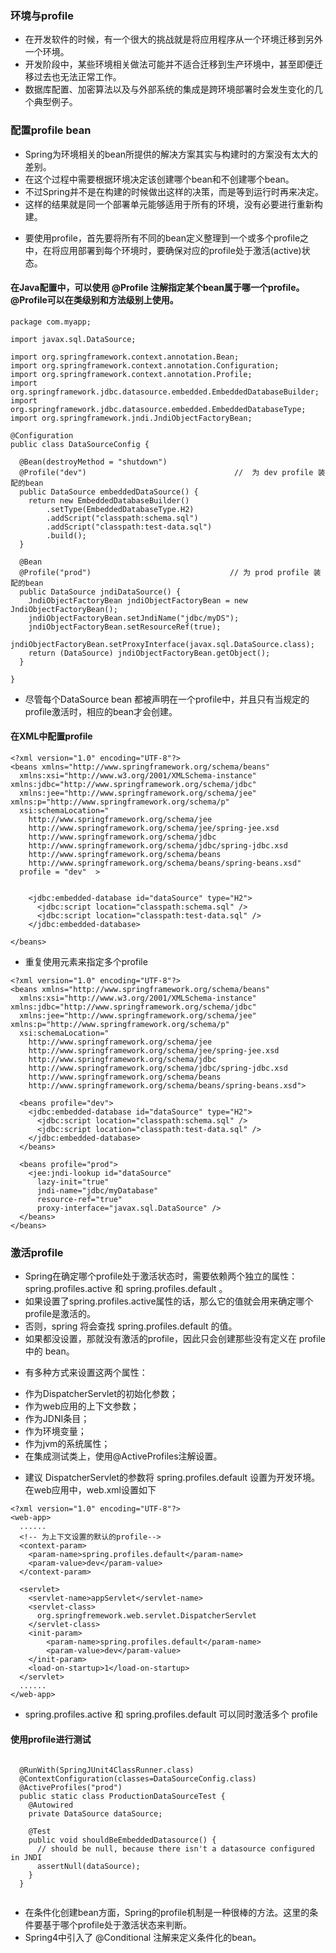 ### 环境与profile
>
- 在开发软件的时候，有一个很大的挑战就是将应用程序从一个环境迁移到另外一个环境。
- 开发阶段中，某些环境相关做法可能并不适合迁移到生产环境中，甚至即便迁移过去也无法正常工作。
- 数据库配置、加密算法以及与外部系统的集成是跨环境部署时会发生变化的几个典型例子。
>
### 配置profile bean
>
- Spring为环境相关的bean所提供的解决方案其实与构建时的方案没有太大的差别。
- 在这个过程中需要根据环境决定该创建哪个bean和不创建哪个bean。
- 不过Spring并不是在构建的时候做出这样的决策，而是等到运行时再来决定。
- 这样的结果就是同一个部署单元能够适用于所有的环境，没有必要进行重新构建。
>
- 要使用profile，首先要将所有不同的bean定义整理到一个或多个profile之中，在将应用部署到每个环境时，要确保对应的profile处于激活(active)状态。
>
#### 在Java配置中，可以使用 @Profile 注解指定某个bean属于哪一个profile。@Profile可以在类级别和方法级别上使用。
>
```
package com.myapp;

import javax.sql.DataSource;

import org.springframework.context.annotation.Bean;
import org.springframework.context.annotation.Configuration;
import org.springframework.context.annotation.Profile;
import org.springframework.jdbc.datasource.embedded.EmbeddedDatabaseBuilder;
import org.springframework.jdbc.datasource.embedded.EmbeddedDatabaseType;
import org.springframework.jndi.JndiObjectFactoryBean;

@Configuration
public class DataSourceConfig {
  
  @Bean(destroyMethod = "shutdown")
  @Profile("dev")			                      //  为 dev profile 装配的bean 
  public DataSource embeddedDataSource() {
    return new EmbeddedDatabaseBuilder()
        .setType(EmbeddedDatabaseType.H2)
        .addScript("classpath:schema.sql")
        .addScript("classpath:test-data.sql")
        .build();
  }

  @Bean
  @Profile("prod")							     // 为 prod profile 装配的bean
  public DataSource jndiDataSource() {
    JndiObjectFactoryBean jndiObjectFactoryBean = new JndiObjectFactoryBean();
    jndiObjectFactoryBean.setJndiName("jdbc/myDS");
    jndiObjectFactoryBean.setResourceRef(true);
    jndiObjectFactoryBean.setProxyInterface(javax.sql.DataSource.class);
    return (DataSource) jndiObjectFactoryBean.getObject();
  }

}
```
>
- 尽管每个DataSource bean 都被声明在一个profile中，并且只有当规定的profile激活时，相应的bean才会创建。
>
#### 在XML中配置profile
>
```
<?xml version="1.0" encoding="UTF-8"?>
<beans xmlns="http://www.springframework.org/schema/beans"
  xmlns:xsi="http://www.w3.org/2001/XMLSchema-instance" xmlns:jdbc="http://www.springframework.org/schema/jdbc"
  xmlns:jee="http://www.springframework.org/schema/jee" xmlns:p="http://www.springframework.org/schema/p"
  xsi:schemaLocation="
    http://www.springframework.org/schema/jee
    http://www.springframework.org/schema/jee/spring-jee.xsd
    http://www.springframework.org/schema/jdbc
    http://www.springframework.org/schema/jdbc/spring-jdbc.xsd
    http://www.springframework.org/schema/beans
    http://www.springframework.org/schema/beans/spring-beans.xsd"
  profile = "dev"  >


    <jdbc:embedded-database id="dataSource" type="H2">
      <jdbc:script location="classpath:schema.sql" />
      <jdbc:script location="classpath:test-data.sql" />
    </jdbc:embedded-database>

</beans>
```
>
- 重复使用元素来指定多个profile
>
```
<?xml version="1.0" encoding="UTF-8"?>
<beans xmlns="http://www.springframework.org/schema/beans"
  xmlns:xsi="http://www.w3.org/2001/XMLSchema-instance" xmlns:jdbc="http://www.springframework.org/schema/jdbc"
  xmlns:jee="http://www.springframework.org/schema/jee" xmlns:p="http://www.springframework.org/schema/p"
  xsi:schemaLocation="
    http://www.springframework.org/schema/jee
    http://www.springframework.org/schema/jee/spring-jee.xsd
    http://www.springframework.org/schema/jdbc
    http://www.springframework.org/schema/jdbc/spring-jdbc.xsd
    http://www.springframework.org/schema/beans
    http://www.springframework.org/schema/beans/spring-beans.xsd">

  <beans profile="dev">
    <jdbc:embedded-database id="dataSource" type="H2">
      <jdbc:script location="classpath:schema.sql" />
      <jdbc:script location="classpath:test-data.sql" />
    </jdbc:embedded-database>
  </beans>
  
  <beans profile="prod">
    <jee:jndi-lookup id="dataSource"
      lazy-init="true"
      jndi-name="jdbc/myDatabase"
      resource-ref="true"
      proxy-interface="javax.sql.DataSource" />
  </beans>
</beans>
```
>
### 激活profile
>
- Spring在确定哪个profile处于激活状态时，需要依赖两个独立的属性：spring.profiles.active 和 spring.profiles.default 。
- 如果设置了spring.profiles.active属性的话，那么它的值就会用来确定哪个profile是激活的。
- 否则，spring 将会查找 spring.profiles.default 的值。
- 如果都没设置，那就没有激活的profile，因此只会创建那些没有定义在 profile 中的 bean。
>
- 有多种方式来设置这两个属性：
>
- 作为DispatcherServlet的初始化参数；
- 作为web应用的上下文参数；
- 作为JDNI条目；
- 作为环境变量；
- 作为jvm的系统属性；
- 在集成测试类上，使用@ActiveProfiles注解设置。
>
- 建议 DispatcherServlet的参数将 spring.profiles.default 设置为开发环境。在web应用中，web.xml设置如下
>
```
<?xml version="1.0" encoding="UTF-8"?>
<web-app>
  ......
  <!-- 为上下文设置的默认的profile-->
  <context-param>
    <param-name>spring.profiles.default</param-name>
    <param-value>dev</param-value>
  </context-param>
  
  <servlet>
    <servlet-name>appServlet</servlet-name>
    <servlet-class>
      org.springfremework.web.servlet.DispatcherServlet
    </servlet-class>
    <init-param>
        <param-name>spring.profiles.default</param-name>
        <param-value>dev</param-value>
    </init-param>
    <load-on-startup>1</load-on-startup>
  </servlet>
  ......
</web-app>
```
>
- spring.profiles.active 和 spring.profiles.default 可以同时激活多个 profile
>
#### 使用profile进行测试
>
```

  @RunWith(SpringJUnit4ClassRunner.class)
  @ContextConfiguration(classes=DataSourceConfig.class)
  @ActiveProfiles("prod")
  public static class ProductionDataSourceTest {
    @Autowired
    private DataSource dataSource;
    
    @Test
    public void shouldBeEmbeddedDatasource() {
      // should be null, because there isn't a datasource configured in JNDI
      assertNull(dataSource);
    }
  }
  
```
>
- 在条件化创建bean方面，Spring的profile机制是一种很棒的方法。这里的条件要基于哪个profile处于激活状态来判断。
- Spring4中引入了 @Conditional 注解来定义条件化的bean。









